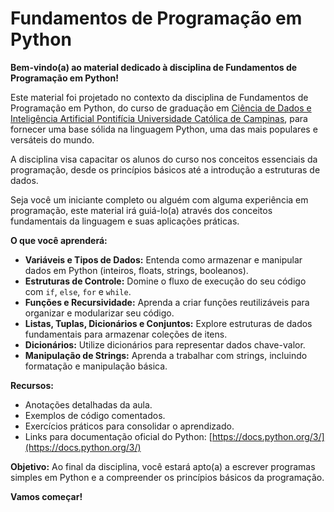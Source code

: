 # Fundamentos de Programação em Python

**Bem-vindo(a) ao material dedicado à disciplina de Fundamentos de Programação em Python!**

Este material foi projetado no contexto da disciplina de Fundamentos de Programação em Python, do curso de graduação em [Ciência de Dados e Inteligência Artificial Pontifícia Universidade Católica de Campinas](https://www.puc-campinas.edu.br/graduacao/ciencia-de-dados-e-inteligencia-artificial/), para fornecer uma base sólida na linguagem Python, uma das mais populares e versáteis do mundo. 

A disciplina visa capacitar os alunos do curso nos conceitos essenciais da programação, desde os princípios básicos até a introdução a estruturas de dados.

Seja você um iniciante completo ou alguém com alguma experiência em programação, este material irá guiá-lo(a) através dos conceitos fundamentais da linguagem e suas aplicações práticas.

**O que você aprenderá:**

*   **Variáveis e Tipos de Dados:** Entenda como armazenar e manipular dados em Python (inteiros, floats, strings, booleanos).
*   **Estruturas de Controle:** Domine o fluxo de execução do seu código com `if`, `else`, `for` e `while`.
*   **Funções e Recursividade:** Aprenda a criar funções reutilizáveis para organizar e modularizar seu código.
*   **Listas, Tuplas, Dicionários e Conjuntos:** Explore estruturas de dados fundamentais para armazenar coleções de itens.
*   **Dicionários:** Utilize dicionários para representar dados chave-valor.
*   **Manipulação de Strings:** Aprenda a trabalhar com strings, incluindo formatação e manipulação básica.

**Recursos:**

*   Anotações detalhadas da aula.
*   Exemplos de código comentados.
*   Exercícios práticos para consolidar o aprendizado.
*   Links para documentação oficial do Python: [https://docs.python.org/3/](https://docs.python.org/3/)

**Objetivo:** Ao final da disciplina, você estará apto(a) a escrever programas simples em Python e a compreender os princípios básicos da programação.

**Vamos começar!**
